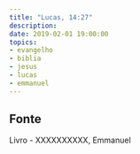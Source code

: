 ```yaml
---
title: "Lucas, 14:27"
description: 
date: 2019-02-01 19:00:00
topics: 
- evangelho
- biblia
- jesus
- lucas
- emmanuel
---
```




## Fonte
Livro - XXXXXXXXXX, Emmanuel
